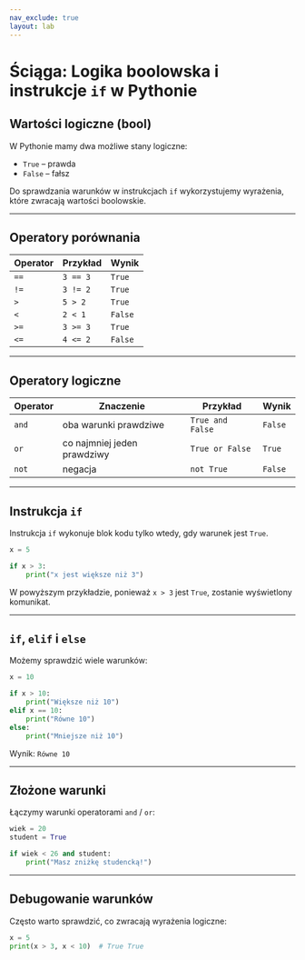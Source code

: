 ```yaml
---
nav_exclude: true
layout: lab
---
```

# Ściąga: Logika boolowska i instrukcje `if` w Pythonie

## Wartości logiczne (bool)
W Pythonie mamy dwa możliwe stany logiczne:  
- `True` – prawda  
- `False` – fałsz  

Do sprawdzania warunków w instrukcjach `if` wykorzystujemy wyrażenia, które zwracają wartości boolowskie.

---

## Operatory porównania

| Operator | Przykład      | Wynik      |
|----------|---------------|------------|
| `==`     | `3 == 3`      | `True`     |
| `!=`     | `3 != 2`      | `True`     |
| `>`      | `5 > 2`       | `True`     |
| `<`      | `2 < 1`       | `False`    |
| `>=`     | `3 >= 3`      | `True`     |
| `<=`     | `4 <= 2`      | `False`    |


---

## Operatory logiczne

| Operator | Znaczenie                | Przykład                   | Wynik     |
|----------|--------------------------|----------------------------|-----------|
| `and`    | oba warunki prawdziwe    | `True and False`           | `False`   |
| `or`     | co najmniej jeden prawdziwy | `True or False`        | `True`    |
| `not`    | negacja                  | `not True`                 | `False`   |


---

## Instrukcja `if`
Instrukcja `if` wykonuje blok kodu tylko wtedy, gdy warunek jest `True`.

```python
x = 5

if x > 3:
    print("x jest większe niż 3")
```
W powyższym przykładzie, ponieważ `x > 3` jest `True`, zostanie wyświetlony komunikat.

---

## `if`, `elif` i `else`
Możemy sprawdzić wiele warunków:

```python
x = 10

if x > 10:
    print("Większe niż 10")
elif x == 10:
    print("Równe 10")
else:
    print("Mniejsze niż 10")
```
Wynik: `Równe 10`

---

## Złożone warunki
Łączymy warunki operatorami `and` / `or`:

```python
wiek = 20
student = True

if wiek < 26 and student:
    print("Masz zniżkę studencką!")
```

---

## Debugowanie warunków
Często warto sprawdzić, co zwracają wyrażenia logiczne:
```python
x = 5
print(x > 3, x < 10)  # True True
```
